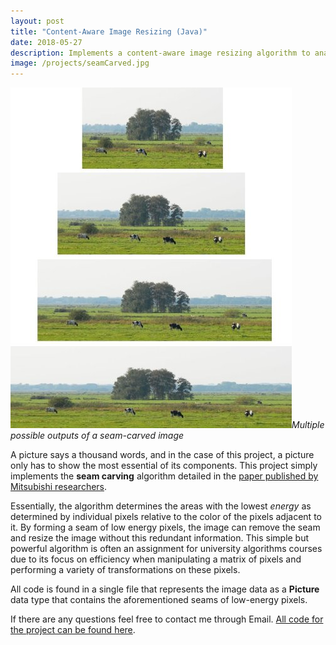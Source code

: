 ```yaml
---
layout: post
title: "Content-Aware Image Resizing (Java)"
date: 2018-05-27
description: Implements a content-aware image resizing algorithm to analyze images for redundant areas and automatically crops these sections of the images
image: /projects/seamCarved.jpg
---
```

![]( /projects/seamCarved.jpg )*Multiple possible outputs of a seam-carved image*

A picture says a thousand words, and in the case of this project, a picture only has to show the most essential of its components. This project simply implements the **seam carving** algorithm detailed in the [paper published by Mitsubishi researchers](http://graphics.cs.cmu.edu/courses/15-463/2007_fall/hw/proj2/imret.pdf).

Essentially, the algorithm determines the areas with the lowest *energy* as determined by individual pixels relative to the color of the pixels adjacent to it. By forming a seam of low energy pixels, the image can remove the seam and resize the image without this redundant information. This simple but powerful algorithm is often an assignment for university algorithms courses due to its focus on efficiency when manipulating a matrix of pixels and performing a variety of transformations on these pixels.

All code is found in a single file that represents the image data as a **Picture** data type that contains the aforementioned seams of low-energy pixels.

If there are any questions feel free to contact me through Email. [All code for the project can be found here](https://github.com/justintranjt/SeamCarver).
